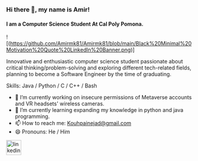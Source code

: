 ### Hi there 👋, my name is Amir!
#### I am a Computer Science Student At Cal Poly Pomona.
![(https://github.com/Amirmk81/Amirmk81/blob/main/Black%20Minimal%20Motivation%20Quote%20LinkedIn%20Banner.png)] 

Innovative and enthusiastic computer science student passionate about critical thinking/problem-solving and exploring different tech-related fields, planning to become a Software Engineer by the time of graduating.

Skills: Java / Python / C / C++ / Bash

- 🔭 I’m currently working on insecure permissions of Metaverse accounts and VR headsets' wireless cameras. 
- 🌱 I’m currently learning expanding my knowledge in python and java programming. 
- 📫 How to reach me: Kouhpainejad@gmail.com 
- 😄 Pronouns: He / Him 


[<img src='https://cdn.jsdelivr.net/npm/simple-icons@3.0.1/icons/linkedin.svg' alt='linkedin' height='40'>](https://www.linkedin.com/in/https://www.linkedin.com/in/amir-kouhpainejad-740686250//)  


